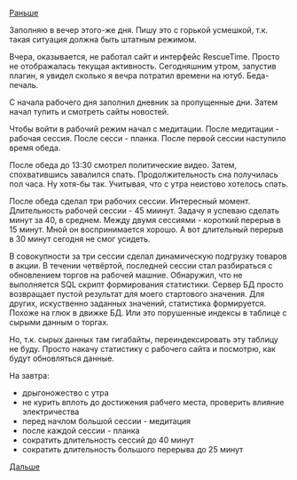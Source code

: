 [Раньше](2018.10.29.md)

Заполняю в вечер этого-же дня. Пишу это с горькой усмешкой, т.к. такая ситуация должна быть штатным режимом.

Вчера, оказывается, не работал сайт и интерфейс RescueTime. Просто не отображалась текущая активность. Сегодняшним утром, запустив плагин, я увидел сколько я вечра потратил времени на ютуб. Беда-печаль.

С начала рабочего дня заполнил дневник за пропущенные дни. Затем начал тупить и смотреть сайты новостей.

Чтобы войти в рабочий режим начал с медитации.
После медитации - рабочая сессия. После сесси - планка. После первой сессии наступило время обеда.

После обеда до 13:30 смотрел политические видео. Затем, спохватившись завалился спать. Продолжительность сна получилась пол часа. Ну хотя-бы так. Учитывая, что с утра неистово хотелось спать.

После обеда сделал три рабочих сессии. Интересный момент. Длительность рабочей сессии - 45 миинут. Задачу я успеваю сделать минут за 40, в среднем. Между двумя сессиями - короткий перерыв в 15 минут. Мной он воспринимается хорошо. А вот длительный перерыв в 30 минут сегодня не смог усидеть.

В совокупности за три сессии сделал динамическую подгрузку товаров в акции.
В течении четвёртой, последней сессии стал разбираться с обновлением торгов на рабочей машние. Обнаружил, что не выполняется SQL скрипт формирования статистики. Сервер БД просто возвращает пустой результат для моего стартового значения. Для других, искуственно заданных значений, статистика формируется. Похоже на глюк в движке БД. Или это порушенные индексы в таблице с сырыми данным о торгах.

Но, т.к. сырых данных там гигабайты, переиндексировать эту таблицу не буду. Просто накачу статистику с рабочего сайта и посмотрю, как будут обновляться данные.

На завтра:
  - дрыгоножество с утра
  - не курить вплоть до достижения рабчего места, проверить влияние электричества
  - перед начлом большой сессии - медитация
  - после каждой сессии - планка
  - сократить длительность сессий до 40 минут
  - сократить длительность большого перерыва до 25 минут

[Дальше](2018.10.31.md)